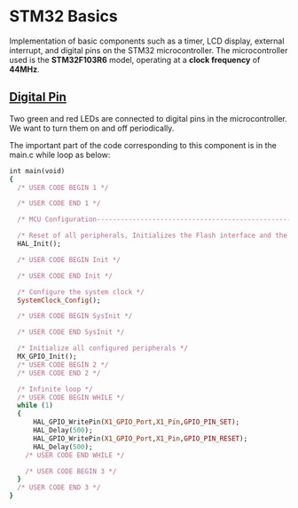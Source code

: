# STM32 Basics
Implementation of basic components such as a timer, LCD display, external interrupt, and digital pins on the STM32 microcontroller. The microcontroller used is the **STM32F103R6** model, operating at a **clock frequency** of **44MHz**.
## [Digital Pin](https://github.com/fardinabbasi/STM32_Basics/tree/main/Digital_Pin)
Two green and red LEDs are connected to digital pins in the microcontroller. We want to turn them on and off periodically.

The important part of the code corresponding to this component is in the main.c while loop as below:
```ruby
int main(void)
{
  /* USER CODE BEGIN 1 */

  /* USER CODE END 1 */

  /* MCU Configuration--------------------------------------------------------*/

  /* Reset of all peripherals, Initializes the Flash interface and the Systick. */
  HAL_Init();

  /* USER CODE BEGIN Init */

  /* USER CODE END Init */

  /* Configure the system clock */
  SystemClock_Config();

  /* USER CODE BEGIN SysInit */

  /* USER CODE END SysInit */

  /* Initialize all configured peripherals */
  MX_GPIO_Init();
  /* USER CODE BEGIN 2 */
  /* USER CODE END 2 */

  /* Infinite loop */
  /* USER CODE BEGIN WHILE */
  while (1)
  {
	  HAL_GPIO_WritePin(X1_GPIO_Port,X1_Pin,GPIO_PIN_SET);
	  HAL_Delay(500);
	  HAL_GPIO_WritePin(X1_GPIO_Port,X1_Pin,GPIO_PIN_RESET);
	  HAL_Delay(500);
    /* USER CODE END WHILE */

    /* USER CODE BEGIN 3 */
  }
  /* USER CODE END 3 */
}
```
